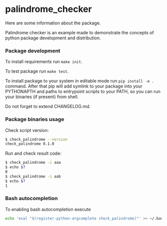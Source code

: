 # palindrome_checker
Here are some information about the package.

Palindrome checker is an example made to demonstrate the concepts of python package development and distribution.

### Package development

To install requirements run `make init`.

To test package run `make test`.

To install package to your system in editable mode run `pip install -e .` command. After that pip will add symlink to your package into your PYTHONAPTH and paths to entrypoint scripts to your PATH, so you can run your binaries (if present) from shell.

Do not forget to extend CHANGELOG.md.

### Package binaries usage
Check script version:
```bash
$ check_palindrome --version
check_palindrome 0.1.0
```

Run and check result code: 
```bash
$ check_palindrome -i aaa
$ echo $?
0
$ check_palindrome -i aab
$ echo $?
1
```

### Bash autocompletion
To enabling bash autocompletion execute
```bash
echo 'eval "$(register-python-argcomplete check_palindrome)"' >> ~/.bash_profile
``` 
